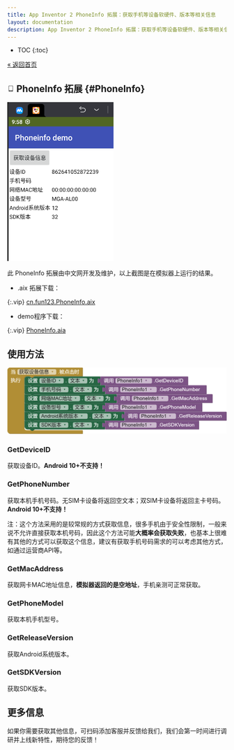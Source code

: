```yaml
---
title: App Inventor 2 PhoneInfo 拓展：获取手机等设备软硬件、版本等相关信息
layout: documentation
description: App Inventor 2 PhoneInfo 拓展：获取手机等设备软硬件、版本等相关信息。获取设备ID。获取本机手机号码。无SIM卡设备将返回空文本；双SIM卡设备将返回主卡号码。获取网卡MAC地址信息。获取本机手机型号。获取Android系统版本。获取SDK版本。
---
```


* TOC
{:toc}

[&laquo; 返回首页](index.html)

## ![logo](icons/phoneinfo.png) PhoneInfo 拓展  {#PhoneInfo}

![demo截图](PhoneInfo/demo截图.png)

此 PhoneInfo 拓展由中文网开发及维护，以上截图是在模拟器上运行的结果。

* .aix 拓展下载：

{:.vip}
[cn.fun123.PhoneInfo.aix](PhoneInfo/cn.fun123.PhoneInfo.aix)

* demo程序下载：

{:.vip}
[PhoneInfo.aia](PhoneInfo/PhoneInfo.aia)

## 使用方法

![代码](PhoneInfo/demo代码.png)

### GetDeviceID

获取设备ID。**Android 10+不支持！**

### GetPhoneNumber

获取本机手机号码。无SIM卡设备将返回空文本；双SIM卡设备将返回主卡号码。**Android 10+不支持！**

注：这个方法采用的是较常规的方式获取信息，很多手机由于安全性限制，一般来说不允许直接获取本机号码，因此这个方法可能**大概率会获取失败**，也基本上很难有其他的方式可以获取这个信息，建议有获取手机号码需求的可以考虑其他方式，如通过运营商API等。

### GetMacAddress

获取网卡MAC地址信息，**模拟器返回的是空地址**，手机亲测可正常获取。

### GetPhoneModel

获取本机手机型号。

### GetReleaseVersion

获取Android系统版本。

### GetSDKVersion

获取SDK版本。

## 更多信息

如果你需要获取其他信息，可扫码添加客服并反馈给我们，我们会第一时间进行调研并上线新特性，期待您的反馈！

